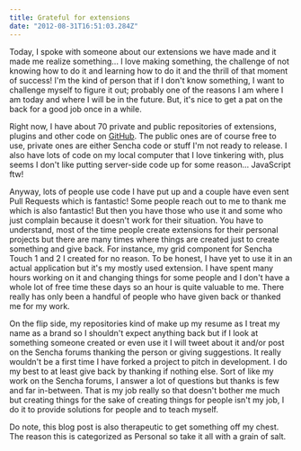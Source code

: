 ```yaml
---
title: Grateful for extensions
date: "2012-08-31T16:51:03.284Z"
---
```


Today, I spoke with someone about our extensions we have made and it made me realize something... I love making something, the challenge of not knowing how to do it and learning how to do it and the thrill of that moment of success! I'm the kind of person that if I don't know something, I want to challenge myself to figure it out; probably one of the reasons I am where I am today and where I will be in the future. But, it's nice to get a pat on the back for a good job once in a while.

Right now, I have about 70 private and public repositories of extensions, plugins and other code on <a href="https://github.com/mitchellsimoens" target="_blank">GitHub</a>. The public ones are of course free to use, private ones are either Sencha code or stuff I'm not ready to release. I also have lots of code on my local computer that I love tinkering with, plus seems I don't like putting server-side code up for some reason... JavaScript ftw!

Anyway, lots of people use code I have put up and a couple have even sent Pull Requests which is fantastic! Some people reach out to me to thank me which is also fantastic! But then you have those who use it and some who just complain because it doesn't work for their situation. You have to understand, most of the time people create extensions for their personal projects but there are many times where things are created just to create something and give back. For instance, my grid component for Sencha Touch 1 and 2 I created for no reason. To be honest, I have yet to use it in an actual application but it's my mostly used extension. I have spent many hours working on it and changing things for some people and I don't have a whole lot of free time these days so an hour is quite valuable to me. There really has only been a handful of people who have given back or thanked me for my work.

On the flip side, my repositories kind of make up my resume as I treat my name as a brand so I shouldn't expect anything back but if I look at something someone created or even use it I will tweet about it and/or post on the Sencha forums thanking the person or giving suggestions. It really wouldn't be a first time I have forked a project to pitch in development. I do my best to at least give back by thanking if nothing else. Sort of like my work on the Sencha forums, I answer a lot of questions but thanks is few and far in-between. That is my job really so that doesn't bother me much but creating things for the sake of creating things for people isn't my job, I do it to provide solutions for people and to teach myself.

Do note, this blog post is also therapeutic to get something off my chest. The reason this is categorized as Personal so take it all with a grain of salt.
